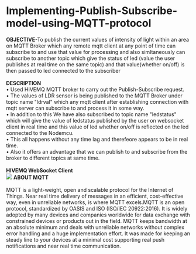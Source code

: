 # Implementing-Publish-Subscribe-model-using-MQTT-protocol

<b>OBJECTIVE</b>-To publish the current values of intensity of light within an area on MQTT Broker which any remote mqtt client at any point of time can subscribe to and use that value for processing and also simltaneously can subscribe to another topic which give the status of led (value the user publishes at real time on the same topic) and that value(whether on/off) is then passed to led connected to the subscriber<br><br>
<b>DESCRIPTION</b><br>
•	Used HIVEMQ MQTT broker to carry out the Publish-Subscribe request.<br>
•	The values of LDR sensor is being published to the MQTT Broker under topic name "ldrval" which any mqtt client after establishing connection with mqtt server can subscribe to and process it in some way.<br>
• In addition to this We have also subscribed to topic name "ledstatus" which will give the value of ledstatus published by the user on websocket client in real time and this value of led whether on/off is reflected on the led connected to the Nodemcu.<br>
•	This all happens without any time lag and therefeore appears to be in real time.<br>
•	Also it offers an advantage that we can publish to and subscribe from the broker to different topics at same time.<br><br>
<b>HIVEMQ WebSocket Client</b><br>
<img src="https://cloud.githubusercontent.com/assets/23056679/20396987/0ba808aa-ad0e-11e6-8b5a-ae5012cefc62.jpg">
<b>ABOUT MQTT</b><br><br>
MQTT is a light-weight, open and scalable protocol for the Internet of Things. Near real time delivery of messages in an efficient, cost-effective way, even in unreliable networks, is where MQTT excels.MQTT is an open protocol, standardized by OASIS and ISO (ISO/IEC 20922:2016). It is widely adopted by many devices and companies worldwide for data exchange with constrained devices or products out in the field. MQTT keeps bandwidth at an absolute minimum and deals with unreliable networks without complex error handling and a huge implementation effort. It was made for keeping an steady line to your devices at a minimal cost supporting real push notifications and near real time communication.
